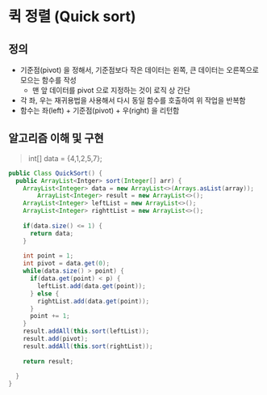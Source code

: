 # 퀵 정렬 (Quick sort)

## 정의

- 기준점(pivot) 을 정해서, 기준점보다 작은 데이터는 왼쪽, 큰 데이터는 오른쪽으로 모으는 함수를 작성
  - 맨 앞 데이터를 pivot 으로 지정하는 것이 로직 상 간단
- 각 좌, 우는 재귀용법을 사용해서 다시 동일 함수를 호출하여 위 작업을 반복함
- 함수는 좌(left) + 기준점(pivot) + 우(right) 을 리턴함

## 알고리즘 이해 및 구현

> int[] data = {4,1,2,5,7};

```java
public Class QuickSort() {
  public ArrayList<Intger> sort(Integer[] arr) {
    ArrayList<Integer> data = new ArrayList<>(Arrays.asList(array));
		ArrayList<Integer> result = new ArrayList<>();
    ArrayList<Integer> leftList = new ArrayList<>();
    ArrayList<Integer> righttList = new ArrayList<>();
    
    if(data.size() <= 1) {
      return data;
    }
    
    int point = 1;
    int pivot = data.get(0);
    while(data.size() > point) {
      if(data.get(point) < p) {
        leftList.add(data.get(point));
      } else {
        rightList.add(data.get(point));
      }
      point += 1;
    } 
    result.addAll(this.sort(leftList));
    result.add(pivot);
    result.addAll(this.sort(rightList));
    
    return result;
    
  }
}
```





